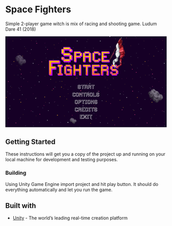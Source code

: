# Space Fighters
Simple 2-player game witch is mix of racing and shooting game. Ludum Dare 41 (2018)
</br>
<p align="center">
  <img width="840" src="Screens/1.png"/>
</p>
 

## Getting Started
These instructions will get you a copy of the project up and running on your local machine for development and testing purposes. 


### Building
Using Unity Game Engine import project and hit play button. It should do everything automatically and let you run the game.

## Built with
* [Unity](https://unity.com/) - The world’s leading real-time creation platform




